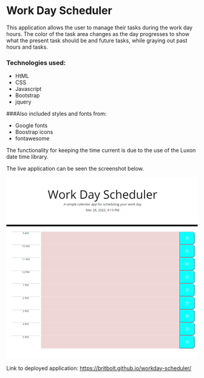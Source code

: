 # Work Day Scheduler

This application allows the user to manage their tasks during the work day hours. The color of the task area changes as the day progresses to show what the present task should be and future tasks, while graying out past hours and tasks. 

### Technologies used:
* HtML
* CSS
* Javascript
* Bootstrap
* jquery

###Also included styles and fonts from:
* Google fonts
* Boostrap icons
* fontawesome

The functionality for keeping the time current is due to the use of the Luxon date time library. 

The live application can be seen the screenshot below. 

![screenshot of workday planner application](/images/Screenshot_finished_app.png)

Link to deployed application: https://britbolt.github.io/workday-scheduler/


